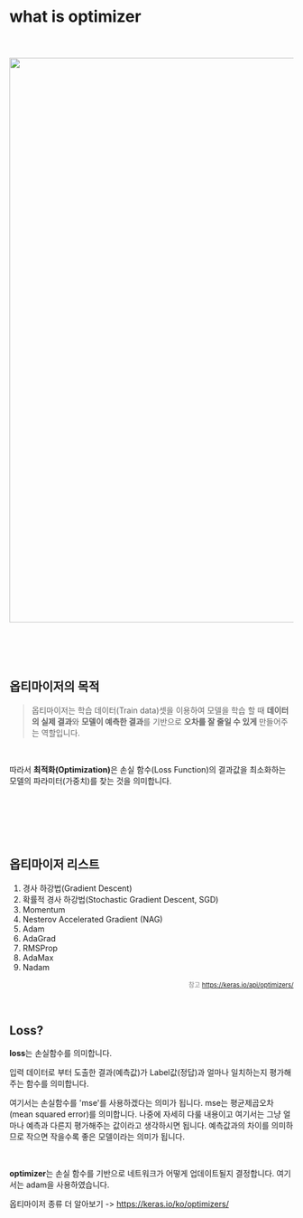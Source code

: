 # what is optimizer


​	

<image src="/images/what_is_optimizer.assets/img.png" width="1000px" style="display: block; margin: 20px auto">

​	

​		

## 옵티마이저의 목적

> 옵티마이저는 학습 데이터(Train data)셋을 이용하여 모델을 학습 할 때 <b>데이터의 실제 결과</b>와 <b>모델이 예측한 결과</b>를 기반으로 <b>오차를 잘 줄일 수 있게</b> 만들어주는 역할입니다.

​	

따라서 <b>최적화(Optimization)</b>은 손실 함수(Loss Function)의 결과값을 최소화하는 모델의 파라미터(가중치)를 찾는 것을 의미합니다. 

​	

​	

​	

## 옵티마이저 리스트

1. 경사 하강법(Gradient Descent)
2. 확률적 경사 하강법(Stochastic Gradient Descent, SGD)
3. Momentum
4. Nesterov Accelerated Gradient (NAG)
5. Adam
6. AdaGrad
7. RMSProp
8. AdaMax
9. Nadam

<span style="float:right; font-size:0.8em; color:grey">참고 https://keras.io/api/optimizers/</span>

​	

​	

## Loss?

**loss**는 손실함수를 의미합니다. 

입력 데이터로 부터 도출한 결과(예측값)가 Label값(정답)과 얼마나 일치하는지 평가해주는 함수를 의미합니다. 

여기서는 손실함수를 'mse'를 사용하겠다는 의미가 됩니다. mse는 평균제곱오차(mean squared error)를 의미합니다. 나중에 자세히 다룰 내용이고 여기서는 그냥 얼마나 예측과 다른지 평가해주는 값이라고 생각하시면 됩니다. 예측값과의 차이를 의미하므로 작으면 작을수록 좋은 모델이라는 의미가 됩니다.

 	

​	

**optimizer**는 손실 함수를 기반으로 네트워크가 어떻게 업데이트될지 결정합니다. 여기서는 adam을 사용하였습니다.

옵티마이저 종류 더 알아보기 -> https://keras.io/ko/optimizers/

​	

​	

​	

​	

​	


